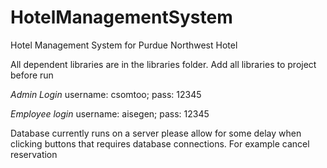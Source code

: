 # HotelManagementSystem
Hotel Management System for Purdue Northwest Hotel

All dependent libraries are in the libraries folder. Add all libraries to project before run

_Admin Login_
username: csomtoo;
pass: 12345

_Employee login_
username: aisegen;
pass: 12345

Database currently runs on a server please allow for some delay when clicking buttons that requires database connections. For example cancel reservation



